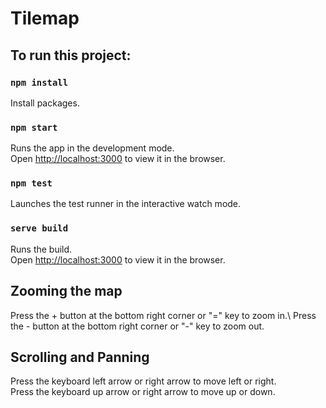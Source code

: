 # Tilemap

## To run this project:

### `npm install`
Install packages.

### `npm start`
Runs the app in the development mode.\
Open [http://localhost:3000](http://localhost:3000) to view it in the browser.

### `npm test`
Launches the test runner in the interactive watch mode.

### `serve build`
Runs the build.\
Open [http://localhost:3000](http://localhost:3000) to view it in the browser.

## Zooming the map
Press the + button at the bottom right corner or "=" key to zoom in.\ 
Press the - button at the bottom right corner or "-" key to zoom out. 

## Scrolling and Panning
Press the keyboard left arrow or right arrow to move left or right. \
Press the keyboard up arrow or right arrow to move up or down.  



